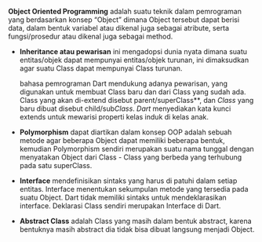 **Object Oriented Programming** adalah suatu teknik dalam pemrograman yang berdasarkan konsep “Object” dimana Object tersebut dapat berisi data, dalam bentuk variabel atau dikenal juga sebagai atribute, serta fungsi/prosedur atau dikenal juga sebagai method.

* **Inheritance atau pewarisan** ini mengadopsi dunia nyata dimana suatu entitas/objek dapat mempunyai entitas/objek turunan, ini dimaksudkan agar suatu Class dapat mempunyai Class turunan.

    bahasa pemrograman Dart mendukung adanya pewarisan, yang digunakan untuk membuat Class baru dan dari Class yang sudah ada. Class yang akan di-extend disebut parent/superClass**, dan *Class* yang baru dibuat disebut child/sub*Class*. *Dart* menyediakan kata kunci extends untuk mewarisi properti kelas induk di kelas anak.

* **Polymorphism** dapat diartikan dalam konsep OOP adalah sebuah metode agar beberapa Object dapat memiliki beberapa bentuk, kemudian Polymorphism sendiri merupakan suatu nama tunggal dengan menyatakan Object dari Class - Class yang berbeda yang terhubung pada satu superClass.

* **Interface** mendefinisikan sintaks yang harus di patuhi dalam setiap entitas. Interface menentukan sekumpulan metode yang tersedia pada suatu Object. Dart tidak memiliki sintaks untuk mendeklarasikan interface. Deklarasi Class sendiri merupakan Interface di Dart.

* **Abstract Class** adalah Class yang masih dalam bentuk abstract, karena bentuknya masih abstract dia tidak bisa dibuat langsung menjadi Object.